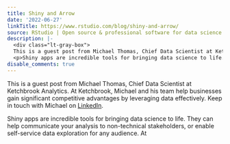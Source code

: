 ```yaml
---
title: Shiny and Arrow
date: '2022-06-27'
linkTitle: https://www.rstudio.com/blog/shiny-and-arrow/
source: RStudio | Open source & professional software for data science teams on RStudio
description: |-
  <div class="lt-gray-box">
  This is a guest post from Michael Thomas, Chief Data Scientist at Ketchbrook Analytics. At Ketchbrook, Michael and his team help businesses gain significant competitive advantages by leveraging data effectively. Keep in touch with Michael on <a href="https://www.linkedin.com/in/michaeljthomas2/" target = "_blank">LinkedIn</a>. </div>
  <p>Shiny apps are incredible tools for bringing data science to life. They can help communicate your analysis to non-technical stakeholders, or enable self-service data exploration for any audience. At <a href="https://www.ketchbrookanalytic ...
disable_comments: true
---
```

<div class="lt-gray-box">
This is a guest post from Michael Thomas, Chief Data Scientist at Ketchbrook Analytics. At Ketchbrook, Michael and his team help businesses gain significant competitive advantages by leveraging data effectively. Keep in touch with Michael on <a href="https://www.linkedin.com/in/michaeljthomas2/" target = "_blank">LinkedIn</a>. </div>
<p>Shiny apps are incredible tools for bringing data science to life. They can help communicate your analysis to non-technical stakeholders, or enable self-service data exploration for any audience. At <a href="https://www.ketchbrookanalytic ...